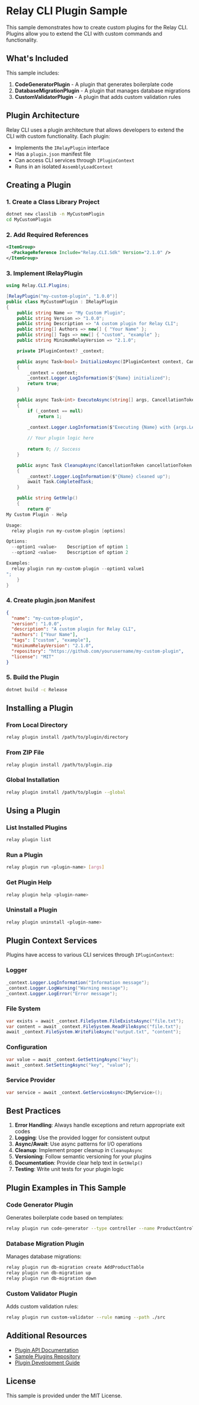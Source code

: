 # Relay CLI Plugin Sample

This sample demonstrates how to create custom plugins for the Relay CLI. Plugins allow you to extend the CLI with custom commands and functionality.

## What's Included

This sample includes:

1. **CodeGeneratorPlugin** - A plugin that generates boilerplate code
2. **DatabaseMigrationPlugin** - A plugin that manages database migrations
3. **CustomValidatorPlugin** - A plugin that adds custom validation rules

## Plugin Architecture

Relay CLI uses a plugin architecture that allows developers to extend the CLI with custom functionality. Each plugin:

- Implements the `IRelayPlugin` interface
- Has a `plugin.json` manifest file
- Can access CLI services through `IPluginContext`
- Runs in an isolated `AssemblyLoadContext`

## Creating a Plugin

### 1. Create a Class Library Project

```bash
dotnet new classlib -n MyCustomPlugin
cd MyCustomPlugin
```

### 2. Add Required References

```xml
<ItemGroup>
  <PackageReference Include="Relay.CLI.Sdk" Version="2.1.0" />
</ItemGroup>
```

### 3. Implement IRelayPlugin

```csharp
using Relay.CLI.Plugins;

[RelayPlugin("my-custom-plugin", "1.0.0")]
public class MyCustomPlugin : IRelayPlugin
{
    public string Name => "My Custom Plugin";
    public string Version => "1.0.0";
    public string Description => "A custom plugin for Relay CLI";
    public string[] Authors => new[] { "Your Name" };
    public string[] Tags => new[] { "custom", "example" };
    public string MinimumRelayVersion => "2.1.0";

    private IPluginContext? _context;

    public async Task<bool> InitializeAsync(IPluginContext context, CancellationToken cancellationToken = default)
    {
        _context = context;
        _context.Logger.LogInformation($"{Name} initialized");
        return true;
    }

    public async Task<int> ExecuteAsync(string[] args, CancellationToken cancellationToken = default)
    {
        if (_context == null)
            return 1;

        _context.Logger.LogInformation($"Executing {Name} with {args.Length} arguments");
        
        // Your plugin logic here
        
        return 0; // Success
    }

    public async Task CleanupAsync(CancellationToken cancellationToken = default)
    {
        _context?.Logger.LogInformation($"{Name} cleaned up");
        await Task.CompletedTask;
    }

    public string GetHelp()
    {
        return @"
My Custom Plugin - Help

Usage:
  relay plugin run my-custom-plugin [options]

Options:
  --option1 <value>    Description of option 1
  --option2 <value>    Description of option 2

Examples:
  relay plugin run my-custom-plugin --option1 value1
";
    }
}
```

### 4. Create plugin.json Manifest

```json
{
  "name": "my-custom-plugin",
  "version": "1.0.0",
  "description": "A custom plugin for Relay CLI",
  "authors": ["Your Name"],
  "tags": ["custom", "example"],
  "minimumRelayVersion": "2.1.0",
  "repository": "https://github.com/yourusername/my-custom-plugin",
  "license": "MIT"
}
```

### 5. Build the Plugin

```bash
dotnet build -c Release
```

## Installing a Plugin

### From Local Directory

```bash
relay plugin install /path/to/plugin/directory
```

### From ZIP File

```bash
relay plugin install /path/to/plugin.zip
```

### Global Installation

```bash
relay plugin install /path/to/plugin --global
```

## Using a Plugin

### List Installed Plugins

```bash
relay plugin list
```

### Run a Plugin

```bash
relay plugin run <plugin-name> [args]
```

### Get Plugin Help

```bash
relay plugin help <plugin-name>
```

### Uninstall a Plugin

```bash
relay plugin uninstall <plugin-name>
```

## Plugin Context Services

Plugins have access to various CLI services through `IPluginContext`:

### Logger

```csharp
_context.Logger.LogInformation("Information message");
_context.Logger.LogWarning("Warning message");
_context.Logger.LogError("Error message");
```

### File System

```csharp
var exists = await _context.FileSystem.FileExistsAsync("file.txt");
var content = await _context.FileSystem.ReadFileAsync("file.txt");
await _context.FileSystem.WriteFileAsync("output.txt", "content");
```

### Configuration

```csharp
var value = await _context.GetSettingAsync("key");
await _context.SetSettingAsync("key", "value");
```

### Service Provider

```csharp
var service = await _context.GetServiceAsync<IMyService>();
```

## Best Practices

1. **Error Handling**: Always handle exceptions and return appropriate exit codes
2. **Logging**: Use the provided logger for consistent output
3. **Async/Await**: Use async patterns for I/O operations
4. **Cleanup**: Implement proper cleanup in `CleanupAsync`
5. **Versioning**: Follow semantic versioning for your plugins
6. **Documentation**: Provide clear help text in `GetHelp()`
7. **Testing**: Write unit tests for your plugin logic

## Plugin Examples in This Sample

### Code Generator Plugin

Generates boilerplate code based on templates:

```bash
relay plugin run code-generator --type controller --name ProductController
```

### Database Migration Plugin

Manages database migrations:

```bash
relay plugin run db-migration create AddProductTable
relay plugin run db-migration up
relay plugin run db-migration down
```

### Custom Validator Plugin

Adds custom validation rules:

```bash
relay plugin run custom-validator --rule naming --path ./src
```

## Additional Resources

- [Plugin API Documentation](https://docs.relay.dev/plugins)
- [Sample Plugins Repository](https://github.com/relay/sample-plugins)
- [Plugin Development Guide](https://docs.relay.dev/plugins/development)

## License

This sample is provided under the MIT License.
